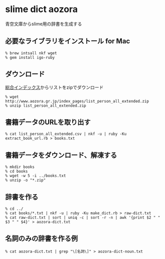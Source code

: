 slime dict aozora
=================
青空文庫からslime用の辞書を生成する

## 必要なライブラリをインストール for Mac

    % brew intsall nkf wget
    % gem install igo-ruby

## ダウンロード

[総合インデックス](http://www.aozora.gr.jp/index_pages/person_all.html)からリストをzipでダウンロード

    % wget http://www.aozora.gr.jp/index_pages/list_person_all_extended.zip
    % unzip list_person_all_extended.zip


## 書籍データのURLを取り出す

    % cat list_person_all_extended.csv | nkf -u | ruby -Ku extract_book_url.rb > books.txt


## 書籍データをダウンロード、解凍する

    % mkdir books
    % cd books
    % wget -w 5 -i ../books.txt
    % unzip -o "*.zip"

## 辞書を作る

    % cd ../
    % cat books/*.txt | nkf -u | ruby -Ku make_dict.rb > raw-dict.txt
    % cat raw-dict.txt | sort | uniq -c | sort -r -n | awk '{print $2 " " $3 " " $4}' > aozora-dict.txt

## 名詞のみの辞書を作る例

    % cat aozora-dict.txt | grep "\[名詞\]" > aozora-dict-noun.txt

